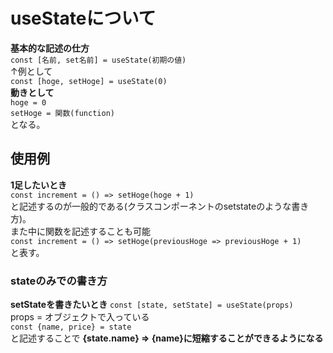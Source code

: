 # useStateについて
**基本的な記述の仕方**  
`const [名前, set名前] = useState(初期の値)`  
↑例として  
`const [hoge, setHoge] = useState(0)`  
**動きとして**  
`hoge = 0`  
`setHoge = 関数(function)`  
となる。

## 使用例
**1足したいとき**  
`const increment = () => setHoge(hoge + 1)`  
と記述するのが一般的である(クラスコンポーネントのsetstateのような書き方)。  
また中に関数を記述することも可能  
`const increment = () => setHoge(previousHoge => previousHoge + 1)`  
と表す。

### stateのみでの書き方
**setStateを書きたいとき**
`const [state, setState] = useState(props)`  
props = オブジェクトで入っている  
`const {name, price} = state`  
と記述することで
**{state.name} => {name}に短縮することができるようになる**
